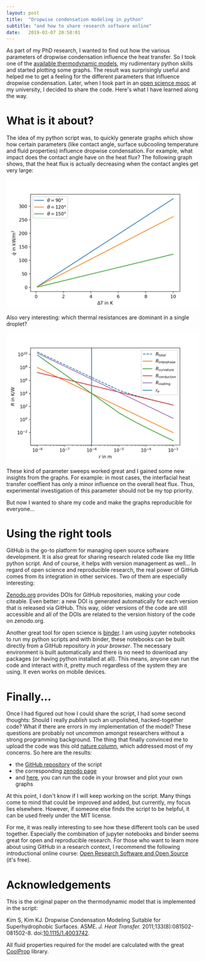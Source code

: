 ```yaml
---
layout: post
title:  "Dropwise condensation modeling in python"
subtitle: "and how to share research software online"
date:   2019-03-07 20:50:01
---
```


As part of my PhD research, I wanted to find out how the various parameters of dropwise condensation influence the heat transfer. So I took one of the [available thermodynamic models](https://dx.doi.org/10.1115/1.4003742), my rudimentary python skills and started plotting some graphs. The result was surprisingly useful and helped me to get a feeling for the different parameters that influence dropwise condensation. Later, when I took part in an [open science mooc](https://moving.mz.tu-dresden.de/mooc) at my university, I decided to share the code. Here's what I have learned along the way.

# What is it about?

The idea of my python script was, to quickly generate graphs which show how certain parameters (like contact angle, surface subcooling temperature and fluid properties) influence dropwise condensation. For example, what impact does the contact angle have on the heat flux? The following graph shows, that the heat flux is actually decreasing when the contact angles get very large:

![img](/assets/blog/2019_03_07/q_T_CAH.jpg)

Also very interesting: which thermal resistances are dominant in a single droplet?

![img](/assets/blog/2019_03_07/R_r.jpg)

These kind of parameter sweeps worked great and I gained some new insights from the graphs. For example: in most cases, the interfacial heat transfer coeffient has only a minor influence on the overall heat flux. Thus, experimental investigation of this parameter should not be my top priority. 

But now I wanted to share my code and make the graphs reproducible for everyone…

# Using the right tools

GitHub is the go-to platform for managing open source software development. It is also great for sharing research related code like my little python script. And of course, it helps with version management as well... In regard of open science and reproducible research, the real power of GitHub comes from its integration in other services. Two of them are especially interesting:

[Zenodo.org](https://zenodo.org/) provides DOIs for GitHub repositories, making your code citeable. Even better: a new DOI is generated automatically for each version that is released via GitHub. This way, older versions of the code are still accessible and all of the DOIs are related to the version history of the code on zenodo.org.  

Another great tool for open science is [binder](https://mybinder.org/). I am using jupyter notebooks to run my python scripts and with binder, these notebooks can be built directly from a GitHub repository *in your browser*. The necessary environment is built automatically and there is no need to download any packages (or having python installed at all). This means, anyone can run the code and interact with it, pretty much regardless of the system they are using. It even works on mobile devices.

# Finally...

Once I had figured out how I could share the script, I had some second thoughts: Should I really *publish* such an unpolished, hacked-together code? What if there are errors in my implementation of the model? These questions are probably not uncommon amongst researchers without a strong programming background. The thing that finally convinced me to upload the code was this old [nature column](https://www.nature.com/news/2010/101013/full/467753a.html), which addressed most of my concerns. So here are the results:
* the [GitHub repository](https://github.com/JSablowski/DWCmod) of the script
* the corresponding [zenodo page](https://doi.org/10.5281/zenodo.2561203)
* and [here](https://mybinder.org/v2/gh/JSablowski/DWCmod/master?filepath=DWCmod.ipynb), you can run the code in your browser and plot your own graphs

At this point, I don't know if I will keep working on the script. Many things come to mind that could be improved and added, but currently, my focus lies elsewhere. However, if someone else finds the script to be helpful, it can be used freely under the MIT license. 

For me, it was really interesting to see how these different tools can be used together. Especially the combination of jupyter notebooks and binder seems great for open and reproducible research. For those who want to learn more about using GitHub in a research context, I recommend the following introductional online course: [Open Research Software and Open Source](https://eliademy.com/catalog/oer/module-5-open-research-software-and-open-source.html) (it's free).

# Acknowledgements 

This is the original paper on the thermodynamic model that is implemented in the script: 

Kim S, Kim KJ. Dropwise Condensation Modeling Suitable for Superhydrophobic Surfaces. ASME. *J. Heat Transfer.* 2011;133(8):081502-081502-8. doi:[10.1115/1.4003742](https://dx.doi.org/10.1115/1.4003742).

All fluid properties required for the model are calculated with the great [CoolProp](http://www.coolprop.org) library.
